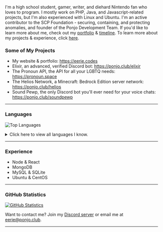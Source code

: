 I'm a high school student, gamer, writer, and diehard Nintendo fan who loves to program. I mostly work on PHP, Java, and Javascript-related projects, but I'm also experienced with Linux and Ubuntu. I'm an active contributor to the SCP Foundation - securing, containing, and protecting anomalies, and founder of the Ponjo Development Team. If you'd like to learn more about me, check out my [portfolio](https://eerie.codes) & [timeline](https://eerie.codes/timeline). To learn more about my projects & experience, click [here](https://ponjo.club).

### Some of My Projects

- My website & portfolio: https://eerie.codes
- Elixir, an advanced, verified Discord bot: https://ponjo.club/elixir
- The Pronoun API, the API for all your LGBTQ needs: https://pronoun.space
- The Helios Network, a Minecraft: Bedrock Edition server network: https://ponjo.club/helios
- Sound Pewp, the only Discord bot you'll ever need for your voice chats: https://ponjo.club/soundpewp

---

### Languages

![Top Languages](https://github-readme-stats.vercel.app/api/top-langs/?username=Eerie6560&hide=javascript&langs_count=6&layout=compact)<br>

<details>
<summary>Click here to view all languages I know.</summary>
  <br> 
  <ul>
    <li>PHP</li>
    <li>JavaScript</li>
    <li>TypeScript</li>
    <li>HTML & CSS</li>
    <li>Java</li>
    <li>Markdown (obviously!)</li>
</details>  
  
---

### Experience

- Node & React
- MongoDB
- MySQL & SQLite
- Ubuntu & CentOS
  
---
  
### GitHub Statistics
  
[![GitHub Statistics](https://github-readme-stats.vercel.app/api?username=Eerie6560&show_icons=true&hide=prs,issues)](https://eerie.codes)

Want to contact me? Join my [Discord server](https://ponjo.club/discord) or email me at eerie@ponjo.club.

---
